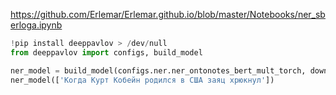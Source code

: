 https://github.com/Erlemar/Erlemar.github.io/blob/master/Notebooks/ner_sberloga.ipynb

```python
!pip install deeppavlov > /dev/null
from deeppavlov import configs, build_model

ner_model = build_model(configs.ner.ner_ontonotes_bert_mult_torch, download=True)
ner_model(['Когда Курт Кобейн родился в США заяц хрюкнул'])
```
